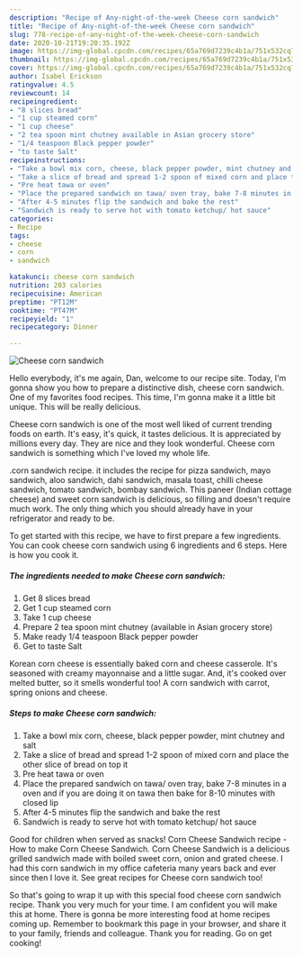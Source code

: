 ```yaml
---
description: "Recipe of Any-night-of-the-week Cheese corn sandwich"
title: "Recipe of Any-night-of-the-week Cheese corn sandwich"
slug: 778-recipe-of-any-night-of-the-week-cheese-corn-sandwich
date: 2020-10-21T19:20:35.192Z
image: https://img-global.cpcdn.com/recipes/65a769d7239c4b1a/751x532cq70/cheese-corn-sandwich-recipe-main-photo.jpg
thumbnail: https://img-global.cpcdn.com/recipes/65a769d7239c4b1a/751x532cq70/cheese-corn-sandwich-recipe-main-photo.jpg
cover: https://img-global.cpcdn.com/recipes/65a769d7239c4b1a/751x532cq70/cheese-corn-sandwich-recipe-main-photo.jpg
author: Isabel Erickson
ratingvalue: 4.5
reviewcount: 14
recipeingredient:
- "8 slices bread"
- "1 cup steamed corn"
- "1 cup cheese"
- "2 tea spoon mint chutney available in Asian grocery store"
- "1/4 teaspoon Black pepper powder"
- "to taste Salt"
recipeinstructions:
- "Take a bowl mix corn, cheese, black pepper powder, mint chutney and salt"
- "Take a slice of bread and spread 1-2 spoon of mixed corn and place the other slice of bread on top it"
- "Pre heat tawa or oven"
- "Place the prepared sandwich on tawa/ oven tray, bake 7-8 minutes in a oven and if you are doing it on tawa then bake for 8-10 minutes with closed lip"
- "After 4-5 minutes flip the sandwich and bake the rest"
- "Sandwich is ready to serve hot with tomato ketchup/ hot sauce"
categories:
- Recipe
tags:
- cheese
- corn
- sandwich

katakunci: cheese corn sandwich 
nutrition: 203 calories
recipecuisine: American
preptime: "PT12M"
cooktime: "PT47M"
recipeyield: "1"
recipecategory: Dinner

---
```



![Cheese corn sandwich](https://img-global.cpcdn.com/recipes/65a769d7239c4b1a/751x532cq70/cheese-corn-sandwich-recipe-main-photo.jpg)

Hello everybody, it's me again, Dan, welcome to our recipe site. Today, I'm gonna show you how to prepare a distinctive dish, cheese corn sandwich. One of my favorites food recipes. This time, I'm gonna make it a little bit unique. This will be really delicious.

Cheese corn sandwich is one of the most well liked of current trending foods on earth. It's easy, it's quick, it tastes delicious. It is appreciated by millions every day. They are nice and they look wonderful. Cheese corn sandwich is something which I've loved my whole life.

.corn sandwich recipe. it includes the recipe for pizza sandwich, mayo sandwich, aloo sandwich, dahi sandwich, masala toast, chilli cheese sandwich, tomato sandwich, bombay sandwich. This paneer (Indian cottage cheese) and sweet corn sandwich is delicious, so filling and doesn&#39;t require much work. The only thing which you should already have in your refrigerator and ready to be.


To get started with this recipe, we have to first prepare a few ingredients. You can cook cheese corn sandwich using 6 ingredients and 6 steps. Here is how you cook it.

<!--inarticleads1-->

##### The ingredients needed to make Cheese corn sandwich:

1. Get 8 slices bread
1. Get 1 cup steamed corn
1. Take 1 cup cheese
1. Prepare 2 tea spoon mint chutney (available in Asian grocery store)
1. Make ready 1/4 teaspoon Black pepper powder
1. Get to taste Salt


Korean corn cheese is essentially baked corn and cheese casserole. It&#39;s seasoned with creamy mayonnaise and a little sugar. And, it&#39;s cooked over melted butter, so it smells wonderful too! A corn sandwich with carrot, spring onions and cheese. 

<!--inarticleads2-->

##### Steps to make Cheese corn sandwich:

1. Take a bowl mix corn, cheese, black pepper powder, mint chutney and salt
1. Take a slice of bread and spread 1-2 spoon of mixed corn and place the other slice of bread on top it
1. Pre heat tawa or oven
1. Place the prepared sandwich on tawa/ oven tray, bake 7-8 minutes in a oven and if you are doing it on tawa then bake for 8-10 minutes with closed lip
1. After 4-5 minutes flip the sandwich and bake the rest
1. Sandwich is ready to serve hot with tomato ketchup/ hot sauce


Good for children when served as snacks! Corn Cheese Sandwich recipe - How to make Corn Cheese Sandwich. Corn Cheese Sandwich is a delicious grilled sandwich made with boiled sweet corn, onion and grated cheese. I had this corn sandwich in my office cafeteria many years back and ever since then I love it. See great recipes for Cheese corn sandwich too! 

So that's going to wrap it up with this special food cheese corn sandwich recipe. Thank you very much for your time. I am confident you will make this at home. There is gonna be more interesting food at home recipes coming up. Remember to bookmark this page in your browser, and share it to your family, friends and colleague. Thank you for reading. Go on get cooking!
